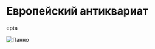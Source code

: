 <html>

<head>

  <title>CHERDANTIQUE</title>
 
</head>

<body>
 
 <h1>Европейский антиквариат</h1>
  
<p>epta</p>

<p> <img src="D:\Mysite\Git\DSC09675" alt="Панно"> </p>

</body>

</html>

